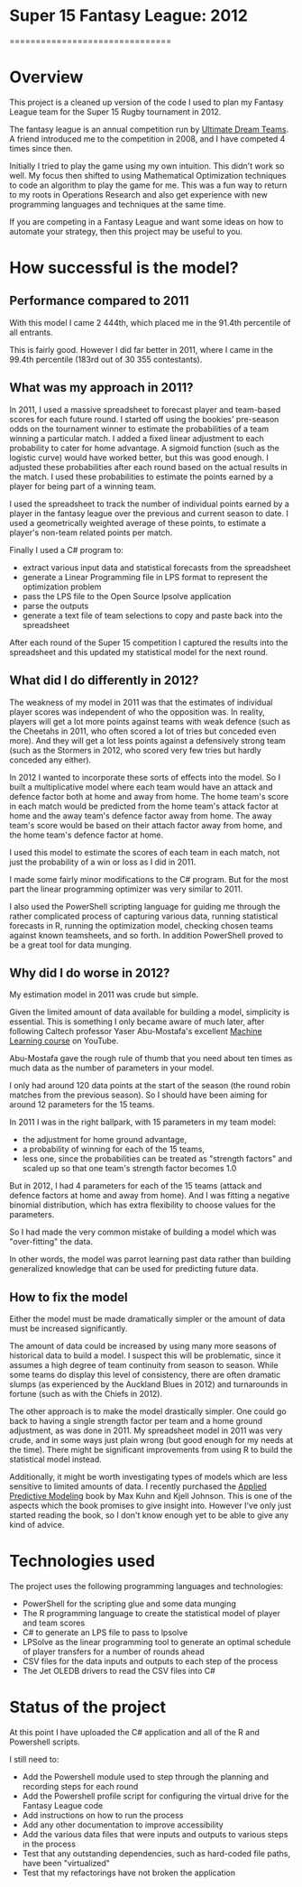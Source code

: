 # Super 15 Fantasy League: 2012
===============================

# Overview

This project is a cleaned up version of the code I used to plan my Fantasy League team for the Super 15 Rugby tournament in 2012. 

The fantasy league is an annual competition run by [Ultimate Dream Teams](http://ultimatedreamteams.com/site/current-games/item/20-super-rugby-fantasy-league.html).
A friend introduced me to the competition in 2008, and I have competed 4 times since then.

Initially I tried to play the game using my own intuition. This didn't work so well. 
My focus then shifted to using Mathematical Optimization techniques to code an algorithm to play the game for me. 
This was a fun way to return to my roots in Operations Research and also get experience with new programming languages and techniques at the same time.

If you are competing in a Fantasy League and want some ideas on how to automate your strategy, then this project may be useful to you.

# How successful is the model?

## Performance compared to 2011

With this model I came 2 444th, which placed me in the 91.4th percentile of all entrants.

This is fairly good. However I did far better in 2011, where I came in the 99.4th percentile (183rd out of 30 355 contestants).

## What was my approach in 2011?

In 2011, I used a massive spreadsheet to forecast player and team-based scores for each future round.
I started off using the bookies' pre-season odds on the tournament winner to estimate the probabilities of a team winning a particular match. 
I added a fixed linear adjustment to each probability to cater for home advantage.
A sigmoid function (such as the logistic curve) would have worked better, but this was good enough.
I adjusted these probabilities after each round based on the actual results in the match.
I used these probabilities to estimate the points earned by a player for being part of a winning team.

I used the spreadsheet to track the number of individual points earned by a player in the fantasy league over the previous and current season to date.
I used a geometrically weighted average of these points, to estimate a player's non-team related points per match.

Finally I used a C# program to:
* extract various input data and statistical forecasts from the spreadsheet
* generate a Linear Programming file in LPS format to represent the optimization problem
* pass the LPS file to the Open Source lpsolve application
* parse the outputs
* generate a text file of team selections to copy and paste back into the spreadsheet

After each round of the Super 15 competition I captured the results into the spreadsheet and this updated my statistical model for the next round.

## What did I do differently in 2012?

The weakness of my model in 2011 was that the estimates of individual player scores was independent of who the opposition was.
In reality, players will get a lot more points against teams with weak defence (such as the Cheetahs in 2011, who often scored a lot of tries but conceded even more).
And they will get a lot less points against a defensively strong team (such as the Stormers in 2012, who scored very few tries but hardly conceded any either).

In 2012 I wanted to incorporate these sorts of effects into the model.
So I built a multiplicative model where each team would have an attack and defence factor both at home and away from home.
The home team's score in each match would be predicted from the home team's attack factor at home and the away team's defence factor away from home.
The away team's score would be based on their attach factor away from home, and the home team's defence factor at home.

I used this model to estimate the scores of each team in each match, not just the probability of a win or loss as I did in 2011.

I made some fairly minor modifications to the C# program. But for the most part the linear programming optimizer was very similar to 2011.

I also used the PowerShell scripting language for guiding me through 
the rather complicated process of capturing various data, 
running statistical forecasts in R, running the optimization model, 
checking chosen teams against known teamsheets, and so forth.
In addition PowerShell proved to be a great tool for data munging.

## Why did I do worse in 2012?

My estimation model in 2011 was crude but simple.

Given the limited amount of data available for building a model, simplicity is essential.
This is something I only became aware of much later, after following Caltech professor Yaser Abu-Mostafa's 
excellent [Machine Learning course](https://www.youtube.com/playlist?list=PLD63A284B7615313A) on YouTube.

Abu-Mostafa gave the rough rule of thumb that you need about ten times as much data as the number of parameters in your model.

I only had around 120 data points at the start of the season (the round robin matches from the previous season).
So I should have been aiming for around 12 parameters for the 15 teams.

In 2011 I was in the right ballpark, with 15 parameters in my team model:
* the adjustment for home ground advantage,
* a probability of winning for each of the 15 teams,
* less one, since the probabilities can be treated as "strength factors" and scaled up so that one team's strength factor becomes 1.0

But in 2012, I had 4 parameters for each of the 15 teams (attack and defence factors at home and away from home).
And I was fitting a negative binomial distribution, which has extra flexibility to choose values for the parameters.

So I had made the very common mistake of building a model which was "over-fitting" the data.

In other words, the model was parrot learning past data rather than building generalized knowledge that can be used for predicting future data.

## How to fix the model

Either the model must be made dramatically simpler or the amount of data must be increased significantly.

The amount of data could be increased by using many more seasons of historical data to build a model.
I suspect this will be problematic, since it assumes a high degree of team continuity from season to season.
While some teams do display this level of consistency, there are often dramatic slumps (as experienced by the Auckland Blues in 2012) and turnarounds in fortune (such as with the Chiefs in 2012).

The other approach is to make the model drastically simpler.
One could go back to having a single strength factor per team and a home ground adjustment, as was done in 2011.
My spreadsheet model in 2011 was very crude, and in some ways just plain wrong (but good enough for my needs at the time).
There might be significant improvements from using R to build the statistical model instead.

Additionally, it might be worth investigating types of models which are less sensitive to limited amounts of data.
I recently purchased the [Applied Predictive Modeling](http://appliedpredictivemodeling.com/) book by Max Kuhn and Kjell Johnson.
This is one of the aspects which the book promises to give insight into.
However I've only just started reading the book, so I don't know enough yet to be able to give any kind of advice.

# Technologies used

The project uses the following programming languages and technologies:
* PowerShell for the scripting glue and some data munging
* The R programming language to create the statistical model of player and team scores
* C# to generate an LPS file to pass to lpsolve
* LPSolve as the linear programming tool to generate an optimal schedule of player transfers for a number of rounds ahead
* CSV files for the data inputs and outputs to each step of the process
* The Jet OLEDB drivers to read the CSV files into C#

# Status of the project

At this point I have uploaded the C# application and all of the R and Powershell scripts.

I still need to:
* Add the Powershell module used to step through the planning and recording steps for each round
* Add the Powershell profile script for configuring the virtual drive for the Fantasy League code
* Add instructions on how to run the process
* Add any other documentation to improve accessibility
* Add the various data files that were inputs and outputs to various steps in the process
* Test that any outstanding dependencies, such as hard-coded file paths, have been "virtualized"
* Test that my refactorings have not broken the application
